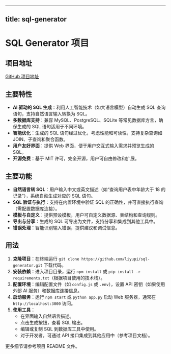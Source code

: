 
---
title: sql-generator
---

# SQL Generator 项目

## 项目地址
[GitHub 项目地址](https://github.com/liyupi/sql-generator)

## 主要特性
- **AI 驱动的 SQL 生成**：利用人工智能技术（如大语言模型）自动生成 SQL 查询语句，支持自然语言输入转换为 SQL。
- **多数据库支持**：兼容 MySQL、PostgreSQL、SQLite 等常见数据库方言，确保生成的 SQL 语句适用于不同环境。
- **智能优化**：生成的 SQL 语句经过优化，考虑性能和可读性，支持复杂查询如 JOIN、子查询和聚合函数。
- **用户友好界面**：提供 Web 界面，便于用户交互式输入需求并预览生成的 SQL。
- **开源免费**：基于 MIT 许可，完全开源，用户可自由修改和扩展。

## 主要功能
- **自然语言转 SQL**：用户输入中文或英文描述（如“查询用户表中年龄大于 18 的记录”），系统自动生成对应的 SQL 语句。
- **SQL 验证与执行**：支持在内置环境中验证 SQL 的正确性，并可直接执行查询（需配置数据库连接）。
- **模板与自定义**：提供预设模板，用户可自定义数据源、表结构和查询规则。
- **导出与分享**：生成的 SQL 可导出为文件，支持分享和集成到其他工具中。
- **错误处理**：智能识别输入错误，提供建议和调试信息。

## 用法
1. **克隆项目**：在终端运行 `git clone https://github.com/liyupi/sql-generator.git` 下载代码。
2. **安装依赖**：进入项目目录，运行 `npm install` 或 `pip install -r requirements.txt`（根据项目使用的技术栈）。
3. **配置环境**：编辑配置文件（如 `config.js` 或 `.env`），设置 API 密钥（如果使用外部 AI 服务）和数据库连接信息。
4. **启动服务**：运行 `npm start` 或 `python app.py` 启动 Web 服务器，通常在 `http://localhost:3000` 访问。
5. **使用工具**：
   - 在界面输入自然语言描述。
   - 点击生成按钮，查看 SQL 输出。
   - 编辑或复制 SQL 到数据库工具中使用。
   - 对于开发者，可通过 API 接口集成到其他应用中（参考项目文档）。 

更多细节请参考项目 README 文件。